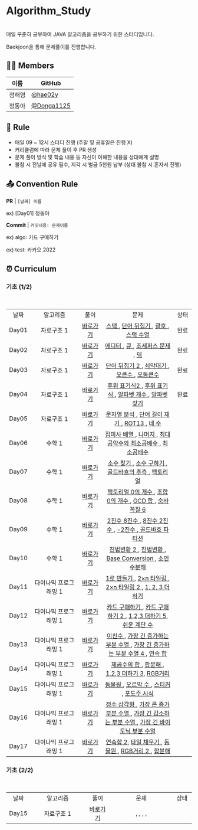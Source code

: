 # Algorithm_Study
<br/>
매일 꾸준히 공부하여 JAVA 알고리즘을 공부하기 위한 스터디입니다.

Baekjoon을 통해 문제풀이를 진행합니다. 


## 👨‍💻  Members

| 이름  | GitHub                              |
|-----| ----------------------------------- |
| 정해영 | [@hae02y](https://github.com/hae02y) |
| 정동아 | [@Donga1125](https://github.com/Donga1125) |

## 📝 Rule
- 매일 09 ~ 12시 스터디 진행 (주말 및 공휴일은 진행 X)
- 커리큘럼에 따라 문제 풀이 후 PR 생성
- 문제 풀이 방식 및 학습 내용 등 자신이 이해한 내용을 상대에게 설명
- 불참 시 전날에 공유 필수, 지각 시 벌금 5천원 납부 
  (상대 불참 시 혼자서 진행)

## 📤 Convention Rule
**PR** | `[날짜] 이름 `

ex) [Day01] 정동아

**Commit** | `커밋내용: 문제이름`

ex) algo: 카드 구매하기 

ex) test: 카카오 2022

## ⏰ Curriculum
### 기초 (1/2)
<br/>

<table>
<tr>
        <td align="center">날짜</td>
        <td align="center">알고리즘</td>
        <td align="center">풀이</td>
        <td align="center">문제</td>
        <td align="center">상태</td>
</tr>
<tr>
        <td align="center">Day01</td>
        <td align="center" width="300px">자료구조 1</td>
        <td align="center" width="110px"><a href="https://github.com/Donga1125/Algorithm_Study/tree/main/%EA%B8%B0%EC%B4%881/Day01">바로가기</a></td>
        <td align="center" width="350px"><a href="https://www.acmicpc.net/problem/10828"> 스택 </a>, <a href="https://www.acmicpc.net/problem/9093"> 단어 뒤집기 </a>, <a href="https://www.acmicpc.net/problem/9012"> 괄호 </a>, <a href="https://www.acmicpc.net/problem/1874"> 스택 수열 </a></td>
        <td align="center" width="70px">완료</td>
</tr>

<tr>
        <td align="center">Day02</td>
        <td align="center" width="300px">자료구조 1</td>
        <td align="center" width="110px"><a href="https://github.com/Donga1125/Algorithm_Study/tree/main/%EA%B8%B0%EC%B4%881/Day02">바로가기</a></td>
        <td align="center" width="350px"> <a href="https://www.acmicpc.net/problem/1406"> 에디터 </a>, <a href="https://www.acmicpc.net/problem/10845"> 큐 </a>, <a href="https://www.acmicpc.net/problem/1158"> 조세퍼스 문제 </a>, <a href="https://www.acmicpc.net/problem/10866"> 덱 </a></td>
        <td align="center" width="70px">완료</td>
</tr>

<tr>
        <td align="center">Day03</td>
        <td align="center" width="300px">자료구조 1</td>
        <td align="center" width="110px"><a href="https://github.com/Donga1125/Algorithm_Study/tree/main/%EA%B8%B0%EC%B4%881/Day03">바로가기</a></td>
        <td align="center" width="350px"> <a href="https://www.acmicpc.net/problem/17413"> 단어 뒤집기 2 </a>, <a href="https://www.acmicpc.net/problem/10799"> 쇠막대기 </a>, <a href="https://www.acmicpc.net/problem/17298"> 오큰수 </a>, <a href="https://www.acmicpc.net/problem/17299"> 오동큰수 </a></td>
        <td align="center" width="70px">완료</td>
</tr>

<tr>
        <td align="center">Day04</td>
        <td align="center" width="300px">자료구조 1</td>
        <td align="center" width="110px"><a href="https://github.com/Donga1125/Algorithm_Study/tree/main/%EA%B8%B0%EC%B4%881/Day04">바로가기</a></td>
        <td align="center" width="350px"> <a href="https://www.acmicpc.net/problem/1935"> 후위 표기식2 </a>, <a href="https://www.acmicpc.net/problem/1918"> 후위 표기식 </a>, <a href="https://www.acmicpc.net/problem/10808"> 알파벳 개수 </a>, <a href="https://www.acmicpc.net/problem/10809"> 알파벳 찾기 </a> </td>
        <td align="center" width="70px">완료</td>
</tr>

<tr>
        <td align="center">Day05</td>
        <td align="center" width="300px">자료구조 1</td>
        <td align="center" width="110px"><a href="https://github.com/Donga1125/Algorithm_Study/tree/main/%EA%B8%B0%EC%B4%881/Day05">바로가기</a></td>
        <td align="center" width="350px">
           <a href="https://www.acmicpc.net/problem/10820"> 문자열 분석 </a>, <a href="https://www.acmicpc.net/problem/2743"> 단어 길이 재기 </a>, <a href="https://www.acmicpc.net/problem/11655"> ROT13 </a>, <a href="https://www.acmicpc.net/problem/10824"> 네 수 </a>     
         </td>
        <td align="center" width="70px"></td>
</tr>

<tr>
        <td align="center">Day06</td>
        <td align="center" width="300px">수학 1</td>
        <td align="center" width="110px"><a href="https://github.com/Donga1125/Algorithm_Study/tree/main/%EA%B8%B0%EC%B4%881/Day06">바로가기</a></td>
        <td align="center" width="350px">
           <a href="https://www.acmicpc.net/problem/11656"> 접미사 배열 </a>, <a href="https://www.acmicpc.net/problem/10430"> 나머지 </a>, <a href="https://www.acmicpc.net/problem/2609"> 최대공약수와 최소공배수 </a>, <a href="https://www.acmicpc.net/problem/1934"> 최소공배수 </a></td>
        <td align="center" width="70px"></td>
</tr>

<tr>
        <td align="center">Day07</td>
        <td align="center" width="300px">수학 1</td>
        <td align="center" width="110px"><a href="https://github.com/Donga1125/Algorithm_Study/tree/main/%EA%B8%B0%EC%B4%881/Day07">바로가기</a></td>
        <td align="center" width="350px"><a href="https://www.acmicpc.net/problem/1978"> 소수 찾기 </a>, 
          <a href="https://www.acmicpc.net/problem/1929"> 소수 구하기 </a>, <a href="https://www.acmicpc.net/problem/6588"> 골드바흐의 추측 </a>, <a href="https://www.acmicpc.net/problem/10872"> 팩토리얼 </a></td>
        <td align="center" width="70px"></td>
</tr>

<tr>
        <td align="center">Day08</td>
        <td align="center" width="300px">수학 1</td>
        <td align="center" width="110px"><a href="https://github.com/Donga1125/Algorithm_Study/tree/main/%EA%B8%B0%EC%B4%881/Day08">바로가기</a></td>
        <td align="center" width="350px"> <a href="https://www.acmicpc.net/problem/1676"> 팩토리얼 0의 개수 </a>, <a href="https://www.acmicpc.net/problem/2004"> 조합 0의 개수 </a> ,
          <a href="https://www.acmicpc.net/problem/9613"> GCD 합 </a>, <a href="https://www.acmicpc.net/problem/17087"> 숨바꼭질 6 </a></td>
        <td align="center" width="70px"></td>
</tr>

<tr>
        <td align="center">Day09</td>
        <td align="center" width="300px">수학 1</td>
        <td align="center" width="110px"><a href="https://github.com/Donga1125/Algorithm_Study/tree/main/%EA%B8%B0%EC%B4%881/Day09">바로가기</a></td>
        <td align="center" width="350px"><a href="https://www.acmicpc.net/problem/1373"> 2진수 8진수 </a>, <a href="https://www.acmicpc.net/problem/1212"> 8진수 2진수 </a>, <a href="https://www.acmicpc.net/problem/2089"> -2진수 </a>
          ,<a href="https://www.acmicpc.net/problem/17103"> 골드바흐 파티션 </a></td>
        <td align="center" width="70px"></td>
</tr>

<tr>
        <td align="center">Day10</td>
        <td align="center" width="300px">수학 1</td>
        <td align="center" width="110px"><a href="https://github.com/Donga1125/Algorithm_Study/tree/main/%EA%B8%B0%EC%B4%881/Day10">바로가기</a></td>
        <td align="center" width="350px"><a href="https://www.acmicpc.net/problem/11005"> 진법변환 2 </a>, <a href="https://www.acmicpc.net/problem/2745"> 진법변환 </a>, <a href="https://www.acmicpc.net/problem/11576"> Base Conversion </a>, <a href="https://www.acmicpc.net/problem/11653"> 소인수분해 </a></td>
        <td align="center" width="70px"></td>
</tr>
 


<tr>
        <td align="center">Day11</td>
        <td align="center" width="300px">다이나믹 프로그래밍 1</td>
        <td align="center" width="110px"><a href="https://github.com/Donga1125/Algorithm_Study/tree/main/%EA%B8%B0%EC%B4%881/Day11">바로가기</a></td>
        <td align="center" width="350px"><a href="https://www.acmicpc.net/problem/1463"> 1로 만들기 </a>, <a href="https://www.acmicpc.net/problem/11726"> 2×n 타일링 </a>, <a href="https://www.acmicpc.net/problem/11727"> 2×n 타일링 2 </a>, <a href="https://www.acmicpc.net/problem/9095"> 1, 2, 3 더하기 </a></td>
        <td align="center" width="70px"></td>
</tr>

<tr>
        <td align="center">Day12</td>
        <td align="center" width="300px">다이나믹 프로그래밍 1</td>
        <td align="center" width="110px"><a href="https://github.com/Donga1125/Algorithm_Study/tree/main/%EA%B8%B0%EC%B4%881/Day12">바로가기</a></td>
        <td align="center" width="350px"> <a href="https://www.acmicpc.net/problem/11052"> 카드 구매하기 </a>, <a href="https://www.acmicpc.net/problem/16194"> 카드 구매하기 2 </a>, <a href="https://www.acmicpc.net/problem/15990"> 1,2,3 더하기 5</a>, <a href="https://www.acmicpc.net/problem/10844"> 쉬운 계단 수 </a></td>
        <td align="center" width="70px"></td>
</tr>

<tr>
        <td align="center">Day13</td>
        <td align="center" width="300px">다이나믹 프로그래밍 1</td>
        <td align="center" width="110px"><a href="https://github.com/Donga1125/Algorithm_Study/tree/main/%EA%B8%B0%EC%B4%881/Day13">바로가기</a></td>
        <td align="center" width="350px"> <a href="https://www.acmicpc.net/problem/2193"> 이친수 </a>, <a href="https://www.acmicpc.net/problem/11053"> 가장 긴 증가하는 부분 수열 </a>, <a href="https://www.acmicpc.net/problem/14002"> 가장 긴 증가하는 부분 수열 4 </a>, <a href="https://www.acmicpc.net/problem/1912"> 연속 합 </a></td>
        <td align="center" width="70px"></td>
</tr>

<tr>
        <td align="center">Day14</td>
        <td align="center" width="300px">다이나믹 프로그래밍 1</td>
        <td align="center" width="110px"><a href="https://github.com/Donga1125/Algorithm_Study/tree/main/%EA%B8%B0%EC%B4%881/Day14">바로가기</a></td>
        <td align="center" width="350px"> <a href="https://www.acmicpc.net/problem/1699"> 제곱수의 합 </a>, <a href="https://www.acmicpc.net/problem/2225"> 합분해 </a>, <a href="https://www.acmicpc.net/problem/15988"> 1,2,3 더하기 3</a>, <a href="https://www.acmicpc.net/problem/1149"> RGB거리 </a></td>
        <td align="center" width="70px"></td>
</tr>

<tr>
        <td align="center">Day15</td>
        <td align="center" width="300px">다이나믹 프로그래밍 1</td>
        <td align="center" width="110px"><a href="https://github.com/Donga1125/Algorithm_Study/tree/main/%EA%B8%B0%EC%B4%881/Day15">바로가기</a></td>
        <td align="center" width="350px"> <a href="https://www.acmicpc.net/problem/1309"> 동물원 </a>, <a href="https://www.acmicpc.net/problem/11057"> 오르막 수 </a>, <a href="https://www.acmicpc.net/problem/9465"> 스티커 </a>, <a href="https://www.acmicpc.net/problem/2156"> 포도주 시식 </a></td>
        <td align="center" width="70px"></td>
</tr>

<tr>
        <td align="center">Day16</td>
        <td align="center" width="300px">다이나믹 프로그래밍 1</td>
        <td align="center" width="110px"><a href="https://github.com/Donga1125/Algorithm_Study/tree/main/%EA%B8%B0%EC%B4%881/Day16">바로가기</a></td>
        <td align="center" width="350px"> <a href="https://www.acmicpc.net/problem/1932"> 정수 삼각형 </a>, <a href="https://www.acmicpc.net/problem/11055"> 가장 큰 증가 부분 수열 </a>, <a href="https://www.acmicpc.net/problem/11722"> 가장 긴 감소하는 부분 수열 </a>, <a href="https://www.acmicpc.net/problem/11054"> 가장 긴 바이토닉 부분 수열 </a> </td>  
        <td align="center" width="70px"></td>
</tr>

<tr>
        <td align="center">Day17</td>
        <td align="center" width="300px">다이나믹 프로그래밍 1</td>
        <td align="center" width="110px"><a href="https://github.com/Donga1125/Algorithm_Study/tree/main/%EA%B8%B0%EC%B4%881/Day17">바로가기</a></td>
        <td align="center" width="350px"><a href="https://www.acmicpc.net/problem/13398"> 연속합 2</a>, <a href="https://www.acmicpc.net/problem/2133"> 타일 채우기 </a>, <a href="https://www.acmicpc.net/problem/1309"> 동물원 </a>, <a href="https://www.acmicpc.net/problem/17404"> RGB거리 2 </a>, <a href="https://www.acmicpc.net/problem/2225"> 합분해 </a> </td>  
        <td align="center" width="70px"></td>
</tr>


</table>

### 기초 (2/2)
<br/>

<table>
<tr>
        <td align="center">날짜</td>
        <td align="center">알고리즘</td>
        <td align="center">풀이</td>
        <td align="center">문제</td>
        <td align="center">상태</td>
</tr>

<tr>
        <td align="center">Day15</td>
        <td align="center" width="300px">자료구조 1</td>
        <td align="center" width="110px"><a href="">바로가기</a></td>
        <td align="center" width="350px"><a href=""> </a>, <a href=""> </a>, <a href=""> </a>, <a href=""> </a>, <a href=""> </a></td>
        <td align="center" width="70px"></td>
</tr>
</table>

<br/><br/>
